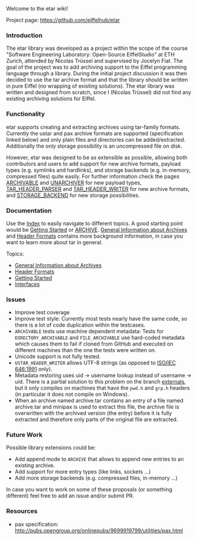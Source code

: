 Welcome to the etar wiki!

Project page: https://github.com/eiffelhub/etar

### Introduction
The etar library was developed as a project within the scope of the course "Software Engineering Laboratory: Open-Source EiffelStudio" at ETH Zurich, attended by Nicolas Trüssel and supervised by Jocelyn Fiat. The goal of the project was to add archiving support to the Eiffel programming language through a library. During the initial project discussion it was then decided to use the tar archive format and that the library should be written in pure Eiffel (no wrapping of existing solutions). The etar library was written and designed from scratch, since I (Nicolas Trüssel) did not find any existing archiving solutions for Eiffel.

### Functionality
etar supports creating and extracting archives using tar-family formats. Currently the ustar and pax archive formats are supported (specification linked below) and only plain files and directories can be added/extracted. Additionally the only storage possibility is an uncompressed file on disk.

However, etar was designed to be as extensible as possible, allowing both contributors and users to add support for new archive formats, payload types (e.g. symlinks and hardlinks), and storage backends (e.g. in-memory, compressed files) quite easily. For further information check the pages [ARCHIVABLE](interfaces/ARCHIVABLE.md) and [UNARCHIVER](interfaces/UNARCHIVER.md) for new payload types,  [TAR_HEADER_PARSER](interfaces/TAR_HEADER_PARSER.md) and [TAR_HEADER_WRITER](interfaces/TAR_HEADER_WRITER.md) for new archive formats, and [STORAGE_BACKEND](interfaces/STORAGE_BACKEND.md) for new storage possibilities.

### Documentation
Use the [Index](index.md) to easily navigate to different topics. 
A good starting point would be [Getting Started](Getting-Started.md) or [ARCHIVE](interfaces/ARCHIVE.md). 
[General Information about Archives](General-Information-about-Archives.md) and [Header Formats](Header-Formats.md) contains more background information, in case you want to learn more about tar in general.

Topics:
* [General Information about Archives](General-Information-about-Archives.md)
* [Header Formats](Header-Formats.md)
* [Getting Started](Getting-Started.md)
* [Interfaces](interfaces/README.md)

### Issues
- Improve test coverage
- Improve test style:
  Currently most tests nearly have the same code, so there is a lot of code duplication within the testcases.
- `ARCHIVABLE` tests use machine dependent metadata:
  Tests for `DIRECTORY_ARCHIVABLE` and `FILE_ARCHIVABLE` use hard-coded metadata which causes them to fail if cloned from GitHub and executed on different machines than the one the tests were written on.
- Unicode support is not fully tested.
-  `USTAR_HEADER_WRITER` allows UTF-8 strings (as opposed to [ISO/IEC 646:1991](https://en.wikipedia.org/wiki/ISO/IEC_646) only).
- Metadata restoring uses uid -> username lookup instead of username -> uid. There is a partial solution to this problem on the branch [externals](../../../tree/externals), but it only compiles on machines that have the `pwd.h` and `grp.h` headers (in particular it does not compile on Windows).
- When an archive named archive.tar contains an entry of a file named archive.tar and minipax is used to extract this file, the archive file is overwritten with the archived version (the entry) before it is fully extracted and therefore only parts of the original file are extracted.
  
### Future Work
Possible library extensions could be:
- Add append mode to `ARCHIVE` that allows to append new entries to an existing archive.
- Add support for more entry types (like links, sockets ...)
- Add more storage backends (e.g. compressed files, in-memory ...)

In case you want to work on some of these proposals (or something different) feel free to add an issue and/or submit PR.

### Resources
- pax specification: http://pubs.opengroup.org/onlinepubs/9699919799/utilities/pax.html

